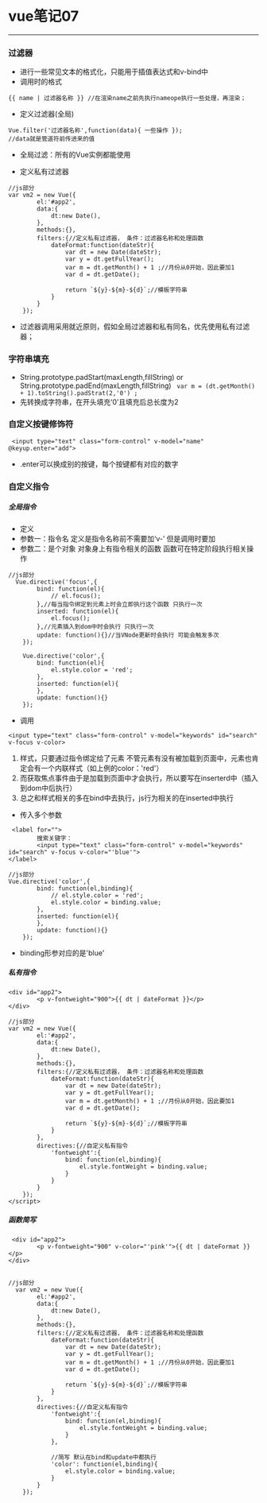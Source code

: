 # vue笔记07
---
### 过滤器
- 进行一些常见文本的格式化，只能用于插值表达式和v-bind中
- 调用时的格式
```
{{ name | 过滤器名称 }} //在渲染name之前先执行nameope执行一些处理，再渲染；
```
- 定义过滤器(全局)
```
Vue.filter('过滤器名称',function(data){ 一些操作 });
//data就是管道符前传进来的值
```
- 全局过滤：所有的Vue实例都能使用

- 定义私有过滤器
```
//js部分
var vm2 = new Vue({
        el:'#app2',
        data:{
            dt:new Date(),
        },
        methods:{},
        filters:{//定义私有过滤器， 条件：过滤器名称和处理函数
            dateFormat:function(dateStr){
                var dt = new Date(dateStr);
                var y = dt.getFullYear();
                var m = dt.getMonth() + 1 ;//月份从0开始，因此要加1
                var d = dt.getDate();

                return `${y}-${m}-${d}`;//模板字符串
            }
        }
    });
```
- 过滤器调用采用就近原则，假如全局过滤器和私有同名，优先使用私有过滤器；

### 字符串填充 
- String.prototype.padStart(maxLength,fillString) or String.prototype.padEnd(maxLength,fillString)
` var m = (dt.getMonth() + 1).toString().padStrat(2,'0') ;`
- 先转换成字符串，在开头填充‘0’且填充后总长度为2

### 自定义按键修饰符
` <input type="text" class="form-control" v-model="name" @keyup.enter="add">`
- .enter可以换成别的按键，每个按键都有对应的数字

### 自定义指令
##### 全局指令 
- 定义
- 参数一：指令名 定义是指令名称前不需要加‘v-’ 但是调用时要加
- 参数二：是个对象 对象身上有指令相关的函数 函数可在特定阶段执行相关操作
```
//js部分
  Vue.directive('focus',{
        bind: function(el){
            // el.focus();
        },//每当指令绑定到元素上时会立即执行这个函数 只执行一次
        inserted: function(el){
            el.focus();
        },//元素插入到dom中时会执行 只执行一次
        update: function(){}//当VNode更新时会执行 可能会触发多次
    });

    Vue.directive('color',{
        bind: function(el){
            el.style.color = 'red';
        },
        inserted: function(el){
        },
        update: function(){}
    });
```
- 调用
```
<input type="text" class="form-control" v-model="keywords" id="search" v-focus v-color>
```
1. 样式，只要通过指令绑定给了元素 不管元素有没有被加载到页面中，元素也肯定会有一个内联样式（如上例的color：'red'）
2. 而获取焦点事件由于是加载到页面中才会执行，所以要写在inserterd中（插入到dom中后执行）
3. 总之和样式相关的多在bind中去执行，js行为相关的在inserted中执行

- 传入多个参数
```
 <label for="">
        搜索关键字：
        <input type="text" class="form-control" v-model="keywords" id="search" v-focus v-color="'blue'">
</label>

//js部分
Vue.directive('color',{
        bind: function(el,binding){
            // el.style.color = 'red';
            el.style.color = binding.value;
        },
        inserted: function(el){
        },
        update: function(){}
    });
```
- binding形参对应的是'blue'

##### 私有指令
```
<div id="app2">
        <p v-fontweight="900">{{ dt | dateFormat }}</p>
</div>

//js部分
var vm2 = new Vue({
        el:'#app2',
        data:{
            dt:new Date(),
        },
        methods:{},
        filters:{//定义私有过滤器， 条件：过滤器名称和处理函数
            dateFormat:function(dateStr){
                var dt = new Date(dateStr);
                var y = dt.getFullYear();
                var m = dt.getMonth() + 1 ;//月份从0开始，因此要加1
                var d = dt.getDate();

                return `${y}-${m}-${d}`;//模板字符串
            }
        },
        directives:{//自定义私有指令
            'fontweight':{
                bind: function(el,binding){
                    el.style.fontWeight = binding.value;
                }
            }
        }
    });
</script>
```
##### 函数简写
```
 <div id="app2">
        <p v-fontweight="900" v-color="'pink'">{{ dt | dateFormat }}</p>
</div>


//js部分
  var vm2 = new Vue({
        el:'#app2',
        data:{
            dt:new Date(),
        },
        methods:{},
        filters:{//定义私有过滤器， 条件：过滤器名称和处理函数
            dateFormat:function(dateStr){
                var dt = new Date(dateStr);
                var y = dt.getFullYear();
                var m = dt.getMonth() + 1 ;//月份从0开始，因此要加1
                var d = dt.getDate();

                return `${y}-${m}-${d}`;//模板字符串
            }
        },
        directives:{//自定义私有指令
            'fontweight':{
                bind: function(el,binding){
                    el.style.fontWeight = binding.value;
                }
            },

            //简写 默认在bind和update中都执行
            'color': function(el,binding){
                el.style.color = binding.value;
            }
        }
    });
```